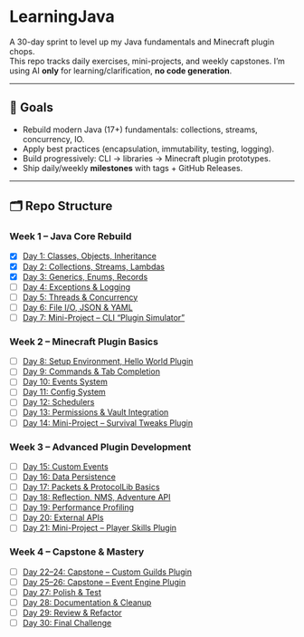 # LearningJava

A 30-day sprint to level up my Java fundamentals and Minecraft plugin chops.  
This repo tracks daily exercises, mini-projects, and weekly capstones. I’m using AI **only** for learning/clarification, **no code generation**.

---

## 📌 Goals
- Rebuild modern Java (17+) fundamentals: collections, streams, concurrency, IO.
- Apply best practices (encapsulation, immutability, testing, logging).
- Build progressively: CLI → libraries → Minecraft plugin prototypes.
- Ship daily/weekly **milestones** with tags + GitHub Releases.

---

## 🗂️ Repo Structure
### Week 1 – Java Core Rebuild
- [X] [Day 1: Classes, Objects, Inheritance](day01-classes-objects/README.md)
- [X] [Day 2: Collections, Streams, Lambdas](day02-collections-streams-lambdas/README.md)
- [X] [Day 3: Generics, Enums, Records](day03-generics-enums-records/README.md)
- [ ] [Day 4: Exceptions & Logging](day04-exceptions-logging/README.md)
- [ ] [Day 5: Threads & Concurrency](day05-concurrency/README.md)
- [ ] [Day 6: File I/O, JSON & YAML](day06-io-yaml-json/README.md)
- [ ] [Day 7: Mini-Project – CLI “Plugin Simulator”](day07-mini-project/README.md)

### Week 2 – Minecraft Plugin Basics
- [ ] [Day 8: Setup Environment, Hello World Plugin](day08-hello-plugin/README.md)
- [ ] [Day 9: Commands & Tab Completion](day09-commands-tab/README.md)
- [ ] [Day 10: Events System](day10-events/README.md)
- [ ] [Day 11: Config System](day11-config/README.md)
- [ ] [Day 12: Schedulers](day12-schedulers/README.md)
- [ ] [Day 13: Permissions & Vault Integration](day13-permissions-vault/README.md)
- [ ] [Day 14: Mini-Project – Survival Tweaks Plugin](day14-survival-tweaks/README.md)

### Week 3 – Advanced Plugin Development
- [ ] [Day 15: Custom Events](day15-custom-events/README.md)
- [ ] [Day 16: Data Persistence](day16-persistence/README.md)
- [ ] [Day 17: Packets & ProtocolLib Basics](day17-protocollib/README.md)
- [ ] [Day 18: Reflection, NMS, Adventure API](day18-reflection-nms/README.md)
- [ ] [Day 19: Performance Profiling](day19-performance/README.md)
- [ ] [Day 20: External APIs](day20-external-apis/README.md)
- [ ] [Day 21: Mini-Project – Player Skills Plugin](day21-player-skills/README.md)

### Week 4 – Capstone & Mastery
- [ ] [Day 22–24: Capstone – Custom Guilds Plugin](day22-24-guilds/README.md)
- [ ] [Day 25–26: Capstone – Event Engine Plugin](day25-26-event-engine/README.md)
- [ ] [Day 27: Polish & Test](day27-polish-test/README.md)
- [ ] [Day 28: Documentation & Cleanup](day28-docs-cleanup/README.md)
- [ ] [Day 29: Review & Refactor](day29-refactor/README.md)
- [ ] [Day 30: Final Challenge](day30-final-challenge/README.md)